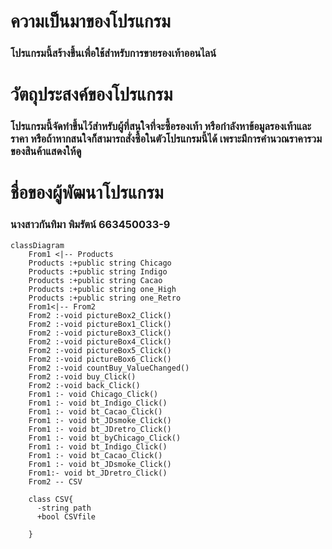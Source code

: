 # ความเป็นมาของโปรแกรม
### โปรแกรมนี้สร้างขึ้นเพื่อใช้สำหรับการขายรองเท้าออนไลน์ 
# วัตถุประสงค์ของโปรแกรม
### โปรแกรมนี้จัดทำขึ้นไว้สำหรับผู้ที่สนใจที่จะซื้อรองเท้า หรือกำลังหาข้อมูลรองเท้าและราคา หรือถ้าหากสนใจก็สามารถสั่งซื้อในตัวโปรแกรมนี้ได้ เพราะมีการคำนวณราคารวมของสินค้าแสดงให้ดู
# ชื่อของผู้พัฒนาโปรแกรม
### นางสาวกันทิมา พิมรัตน์ 663450033-9
```mermaid
classDiagram
    From1 <|-- Products
    Products :+public string Chicago
    Products :+public string Indigo
    Products :+public string Cacao
    Products :+public string one_High
    Products :+public string one_Retro
    From1<|-- From2
    From2 :-void pictureBox2_Click()
    From2 :-void pictureBox1_Click()
    From2 :-void pictureBox3_Click()
    From2 :-void pictureBox4_Click()
    From2 :-void pictureBox5_Click()
    From2 :-void pictureBox6_Click()
    From2 :-void countBuy_ValueChanged()
    From2 :-void buy_Click()
    From2 :-void back_Click()
    From1 :- void Chicago_Click()
    From1 :- void bt_Indigo_Click()
    From1 :- void bt_Cacao_Click()
    From1 :- void bt_JDsmoke_Click()
    From1 :- void bt_JDretro_Click()
    From1 :- void bt_byChicago_Click()
    From1 :- void bt_Indigo_Click()
    From1 :- void bt_Cacao_Click()
    From1 :- void bt_JDsmoke_Click()
    From1:- void bt_JDretro_Click() 
    From2 -- CSV
   
    class CSV{
      -string path
      +bool CSVfile
      
    }
```